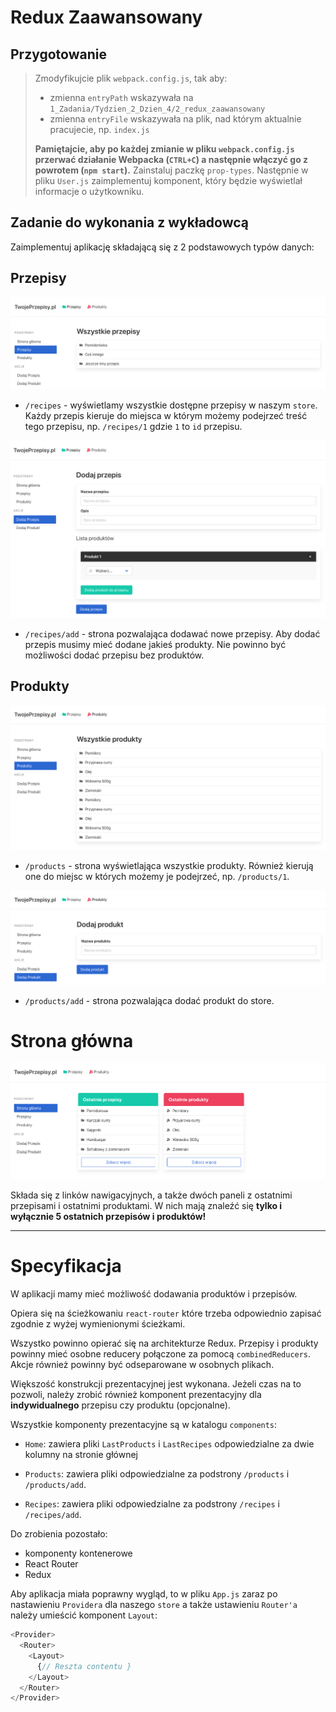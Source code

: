 # Redux Zaawansowany

## Przygotowanie
> Zmodyfikujcie plik `webpack.config.js`, tak aby:
> - zmienna `entryPath` wskazywała na `1_Zadania/Tydzien_2_Dzien_4/2_redux_zaawansowany`
> - zmienna `entryFile` wskazywała na plik, nad którym aktualnie pracujecie, np. `index.js`
>
> **Pamiętajcie, aby po każdej zmianie w pliku `webpack.config.js` przerwać działanie Webpacka (`CTRL+C`) a następnie włączyć go z powrotem (`npm start`).**
Zainstaluj paczkę `prop-types`. Następnie w pliku `User.js` zaimplementuj komponent, który będzie wyświetlał informacje o użytkowniku.

## Zadanie do wykonania z wykładowcą

Zaimplementuj aplikację składającą się z 2 podstawowych typów danych:

## Przepisy

![images/redux-adv-all-recipes](images/redux-adv-all-recipes.png)

* `/recipes` - wyświetlamy wszystkie dostępne przepisy w naszym `store`. Każdy przepis kieruje do miejsca w którym możemy podejrzeć treść tego przepisu, np. `/recipes/1` gdzie `1` to `id` przepisu.


![images/redux-adv-add-recipe](images/redux-adv-add-recipe.png)
* `/recipes/add` - strona pozwalająca dodawać nowe przepisy. Aby dodać przepis musimy mieć dodane jakieś produkty. Nie powinno być możliwości dodać przepisu bez produktów.


## Produkty

![images/redux-adv-all-products](images/redux-adv-all-products.png)

* `/products` - strona wyświetlająca wszystkie produkty. Również kierują one do miejsc w których możemy je podejrzeć, np. `/products/1`.


![images/redux-adv-add-product](images/redux-adv-add-product.png)

* `/products/add` - strona pozwalająca dodać produkt do store.


# Strona główna
![images/redux-adv-home-page](images/redux-adv-home-page.png)

Składa się z linków nawigacyjnych, a także dwóch paneli z ostatnimi przepisami i ostatnimi produktami. W nich mają znaleźć się **tylko i wyłącznie 5 ostatnich przepisów i produktów!**


---

# Specyfikacja

W aplikacji mamy mieć możliwość dodawania produktów i przepisów.

Opiera się na ścieżkowaniu `react-router` które trzeba odpowiednio zapisać zgodnie z wyżej wymienionymi ścieżkami.

Wszystko powinno opierać się na architekturze Redux. Przepisy i produkty powinny mieć osobne reducery połączone za pomocą `combinedReducers`. Akcje również powinny być odseparowane w osobnych plikach.

Większość konstrukcji prezentacyjnej jest wykonana. Jeżeli czas na to pozwoli, należy zrobić również komponent prezentacyjny dla **indywidualnego** przepisu czy produktu (opcjonalne).

Wszystkie komponenty prezentacyjne są w katalogu `components`:

- `Home`: zawiera pliki `LastProducts` i `LastRecipes` odpowiedzialne za dwie kolumny na stronie głównej

- `Products`: zawiera pliki odpowiedzialne za podstrony `/products` i `/products/add`.

- `Recipes`: zawiera pliki odpowiedzialne za podstrony `/recipes` i `/recipes/add`.

Do zrobienia pozostało:

- komponenty kontenerowe
- React Router
- Redux

Aby aplikacja miała poprawny wygląd, to w pliku `App.js` zaraz po nastawieniu `Providera` dla naszego `store` a także ustawieniu `Router'a` należy umieścić komponent `Layout`:

```js
<Provider>
  <Router>
    <Layout>
      {// Reszta contentu }
    </Layout>
  </Router>
</Provider>
```
